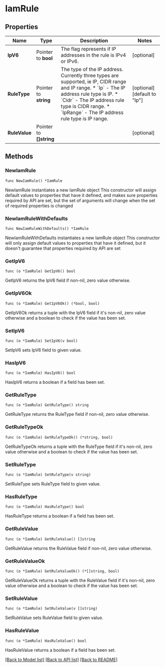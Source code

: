 # IamRule

## Properties

Name | Type | Description | Notes
------------ | ------------- | ------------- | -------------
**IpV6** | Pointer to **bool** | The flag represents if IP addresses in the rule is IPv4 or IPv6. | [optional] 
**RuleType** | Pointer to **string** | The type of the IP address. Currently three types are supported, ie IP, CIDR range and IP range. * &#x60;Ip&#x60; - The IP address rule type is IP. * &#x60;Cidr&#x60; - The IP address rule type is CIDR range. * &#x60;IpRange&#x60; - The IP address rule type is IP range. | [optional] [default to "Ip"]
**RuleValue** | Pointer to **[]string** |  | [optional] 

## Methods

### NewIamRule

`func NewIamRule() *IamRule`

NewIamRule instantiates a new IamRule object
This constructor will assign default values to properties that have it defined,
and makes sure properties required by API are set, but the set of arguments
will change when the set of required properties is changed

### NewIamRuleWithDefaults

`func NewIamRuleWithDefaults() *IamRule`

NewIamRuleWithDefaults instantiates a new IamRule object
This constructor will only assign default values to properties that have it defined,
but it doesn't guarantee that properties required by API are set

### GetIpV6

`func (o *IamRule) GetIpV6() bool`

GetIpV6 returns the IpV6 field if non-nil, zero value otherwise.

### GetIpV6Ok

`func (o *IamRule) GetIpV6Ok() (*bool, bool)`

GetIpV6Ok returns a tuple with the IpV6 field if it's non-nil, zero value otherwise
and a boolean to check if the value has been set.

### SetIpV6

`func (o *IamRule) SetIpV6(v bool)`

SetIpV6 sets IpV6 field to given value.

### HasIpV6

`func (o *IamRule) HasIpV6() bool`

HasIpV6 returns a boolean if a field has been set.

### GetRuleType

`func (o *IamRule) GetRuleType() string`

GetRuleType returns the RuleType field if non-nil, zero value otherwise.

### GetRuleTypeOk

`func (o *IamRule) GetRuleTypeOk() (*string, bool)`

GetRuleTypeOk returns a tuple with the RuleType field if it's non-nil, zero value otherwise
and a boolean to check if the value has been set.

### SetRuleType

`func (o *IamRule) SetRuleType(v string)`

SetRuleType sets RuleType field to given value.

### HasRuleType

`func (o *IamRule) HasRuleType() bool`

HasRuleType returns a boolean if a field has been set.

### GetRuleValue

`func (o *IamRule) GetRuleValue() []string`

GetRuleValue returns the RuleValue field if non-nil, zero value otherwise.

### GetRuleValueOk

`func (o *IamRule) GetRuleValueOk() (*[]string, bool)`

GetRuleValueOk returns a tuple with the RuleValue field if it's non-nil, zero value otherwise
and a boolean to check if the value has been set.

### SetRuleValue

`func (o *IamRule) SetRuleValue(v []string)`

SetRuleValue sets RuleValue field to given value.

### HasRuleValue

`func (o *IamRule) HasRuleValue() bool`

HasRuleValue returns a boolean if a field has been set.


[[Back to Model list]](../README.md#documentation-for-models) [[Back to API list]](../README.md#documentation-for-api-endpoints) [[Back to README]](../README.md)


